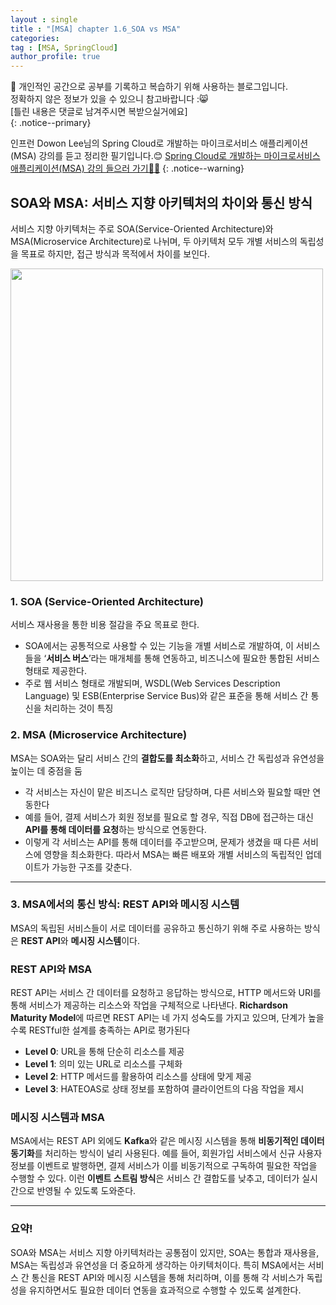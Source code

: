 ```yaml
---
layout : single
title : "[MSA] chapter 1.6_SOA vs MSA"
categories: 
tag : [MSA, SpringCloud]
author_profile: true
---
```


📌 개인적인 공간으로 공부를 기록하고 복습하기 위해 사용하는 블로그입니다. <br>
정확하지 않은 정보가 있을 수 있으니 참고바랍니다 :😸 <br>
[틀린 내용은 댓글로 남겨주시면 복받으실거에요]  
{: .notice--primary}

인프런 Dowon Lee님의 Spring Cloud로 개발하는 마이크로서비스 애플리케이션(MSA) 강의를 듣고 정리한 필기입니다.😊
[Spring Cloud로 개발하는 마이크로서비스 애플리케이션(MSA) 강의 들으러 가기👩‍🏫](https://inf.run/GHeRm)
{: .notice--warning}

## SOA와 MSA: 서비스 지향 아키텍처의 차이와 통신 방식

서비스 지향 아키텍처는 주로 SOA(Service-Oriented Architecture)와 MSA(Microservice Architecture)로 나뉘며, 두 아키텍처 모두 개별 서비스의 독립성을 목표로 하지만, 접근 방식과 목적에서 차이를 보인다.

<img src= "https://github.com/user-attachments/assets/8e5fba65-dbb3-4ad7-b611-790c0b7864b2"  width=500 />

### 1. SOA (Service-Oriented Architecture)

서비스 재사용을 통한 비용 절감을 주요 목표로 한다. 

- SOA에서는 공통적으로 사용할 수 있는 기능을 개별 서비스로 개발하여, 이 서비스들을 ‘**서비스 버스**’라는 매개체를 통해 연동하고, 비즈니스에 필요한 통합된 서비스 형태로 제공한다.
- 주로 웹 서비스 형태로 개발되며, WSDL(Web Services Description Language) 및 ESB(Enterprise Service Bus)와 같은 표준을 통해 서비스 간 통신을 처리하는 것이 특징

### 2. MSA (Microservice Architecture)

MSA는 SOA와는 달리 서비스 간의 **결합도를 최소화**하고, 서비스 간 독립성과 유연성을 높이는 데 중점을 둠

- 각 서비스는 자신이 맡은 비즈니스 로직만 담당하며, 다른 서비스와 필요할 때만 연동한다
- 예를 들어, 결제 서비스가 회원 정보를 필요로 할 경우, 직접 DB에 접근하는 대신 **API를 통해 데이터를 요청**하는 방식으로 연동한다.
- 이렇게 각 서비스는 API를 통해 데이터를 주고받으며, 문제가 생겼을 때 다른 서비스에 영향을 최소화한다. 따라서 MSA는 빠른 배포와 개별 서비스의 독립적인 업데이트가 가능한 구조를 갖춘다.

---

### 3. MSA에서의 통신 방식: REST API와 메시징 시스템

MSA의 독립된 서비스들이 서로 데이터를 공유하고 통신하기 위해 주로 사용하는 방식은 **REST API**와 **메시징 시스템**이다.

### REST API와 MSA

REST API는 서비스 간 데이터를 요청하고 응답하는 방식으로, HTTP 메서드와 URI를 통해 서비스가 제공하는 리소스와 작업을 구체적으로 나타낸다. **Richardson Maturity Model**에 따르면 REST API는 네 가지 성숙도를 가지고 있으며, 단계가 높을수록 RESTful한 설계를 충족하는 API로 평가된다

- **Level 0**: URL을 통해 단순히 리소스를 제공
- **Level 1**: 의미 있는 URL로 리소스를 구체화
- **Level 2**: HTTP 메서드를 활용하여 리소스를 상태에 맞게 제공
- **Level 3**: HATEOAS로 상태 정보를 포함하여 클라이언트의 다음 작업을 제시

### 메시징 시스템과 MSA

MSA에서는 REST API 외에도 **Kafka**와 같은 메시징 시스템을 통해 **비동기적인 데이터 동기화**를 처리하는 방식이 널리 사용된다. 예를 들어, 회원가입 서비스에서 신규 사용자 정보를 이벤트로 발행하면, 결제 서비스가 이를 비동기적으로 구독하여 필요한 작업을 수행할 수 있다. 이런 **이벤트 스트림 방식**은 서비스 간 결합도를 낮추고, 데이터가 실시간으로 반영될 수 있도록 도와준다.

---

### 요약!

SOA와 MSA는 서비스 지향 아키텍처라는 공통점이 있지만, SOA는 통합과 재사용을, MSA는 독립성과 유연성을 더 중요하게 생각하는 아키텍처이다. 특히 MSA에서는 서비스 간 통신을 REST API와 메시징 시스템을 통해 처리하며, 이를 통해 각 서비스가 독립성을 유지하면서도 필요한 데이터 연동을 효과적으로 수행할 수 있도록 설계한다.

<br>
<br>
<br>
<br>
<br>
